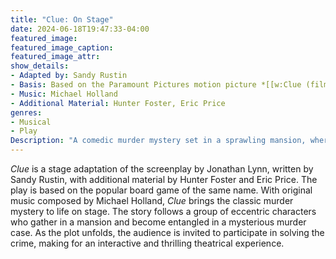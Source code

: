 ```yaml
---
title: "Clue: On Stage"
date: 2024-06-18T19:47:33-04:00
featured_image:
featured_image_caption: 
featured_image_attr:
show_details:
- Adapted by: Sandy Rustin
- Basis: Based on the Paramount Pictures motion picture *[[w:Clue (film)|Clue]]* by [[w:Jonathan Lynn]] and the Hasbro board game [[w:Clue]].
- Music: Michael Holland
- Additional Material: Hunter Foster, Eric Price
genres:
- Musical
- Play
Description: "A comedic murder mystery set in a sprawling mansion, where guests find themselves embroiled in a whodunit involving eccentric characters, hidden weapons and a series of twists that keep audiences guessing until the end."
---
```

*Clue* is a stage adaptation of the screenplay by Jonathan Lynn, written by Sandy Rustin, with additional material by Hunter Foster and Eric Price. The play is based on the popular board game of the same name. With original music composed by Michael Holland, *Clue* brings the classic murder mystery to life on stage. The story follows a group of eccentric characters who gather in a mansion and become entangled in a mysterious murder case. As the plot unfolds, the audience is invited to participate in solving the crime, making for an interactive and thrilling theatrical experience.